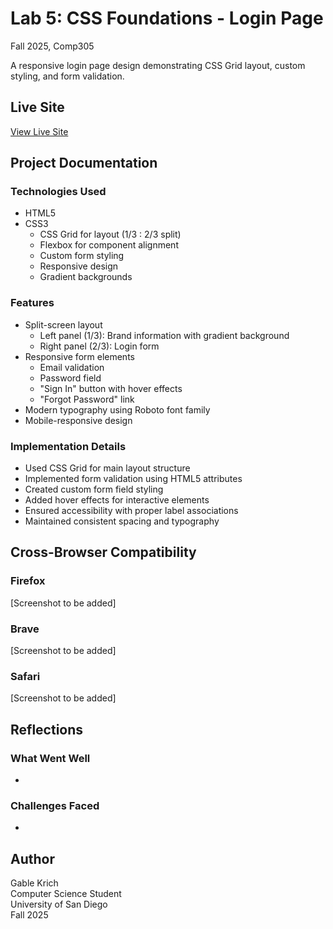 # Lab 5: CSS Foundations - Login Page
Fall 2025, Comp305

A responsive login page design demonstrating CSS Grid layout, custom styling, and form validation.

## Live Site
[View Live Site](https://gable0.github.io/lab5-css-foundations/)

## Project Documentation

### Technologies Used
- HTML5
- CSS3
  - CSS Grid for layout (1/3 : 2/3 split)
  - Flexbox for component alignment
  - Custom form styling
  - Responsive design
  - Gradient backgrounds

### Features
- Split-screen layout
  - Left panel (1/3): Brand information with gradient background
  - Right panel (2/3): Login form
- Responsive form elements
  - Email validation
  - Password field
  - "Sign In" button with hover effects
  - "Forgot Password" link
- Modern typography using Roboto font family
- Mobile-responsive design

### Implementation Details
- Used CSS Grid for main layout structure
- Implemented form validation using HTML5 attributes
- Created custom form field styling
- Added hover effects for interactive elements
- Ensured accessibility with proper label associations
- Maintained consistent spacing and typography

## Cross-Browser Compatibility

### Firefox
[Screenshot to be added]

### Brave
[Screenshot to be added]

### Safari
[Screenshot to be added]

## Reflections

### What Went Well
-

### Challenges Faced
- 

## Author
Gable Krich  
Computer Science Student  
University of San Diego  
Fall 2025
